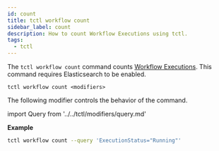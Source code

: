 ```yaml
---
id: count
title: tctl workflow count
sidebar_label: count
description: How to count Workflow Executions using tctl.
tags:
  - tctl
---
```


The `tctl workflow count` command counts [Workflow Executions](/concepts/what-is-a-workflow-execution).
This command requires Elasticsearch to be enabled.

`tctl workflow count <modifiers>`

The following modifier controls the behavior of the command.

<!--Query-->

import Query from '../../tctl/modifiers/query.md'

<Query />

**Example**

```bash
tctl workflow count --query 'ExecutionStatus="Running"'
```
